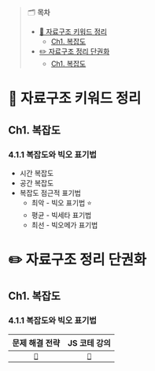 > 🗂️ **목차**
>
> - [🔑 자료구조 키워드 정리](#-자료구조-키워드-정리)
>   - [Ch1. 복잡도](#ch1-복잡도)
> - [✏️ 자료구조 정리 단권화](#️-자료구조-정리-단권화)
>   - [Ch1. 복잡도](#ch1-복잡도-1)

# 🔑 자료구조 키워드 정리

## Ch1. 복잡도

### 4.1.1 복잡도와 빅오 표기법

- 시간 복잡도
- 공간 복잡도
- 복잡도 점근적 표기법
  - 최악 - 빅오 표기법 ⭐️
  - 평균 - 빅세타 표기법
  - 최선 - 빅오메가 표기법

# ✏️ 자료구조 정리 단권화

## Ch1. 복잡도

### 4.1.1 복잡도와 빅오 표기법

|                                                                                                                    문제 해결 전략                                                                                                                     |                                                                                                                                                                                              JS 코테 강의                                                                                                                                                                                              |
| :---------------------------------------------------------------------------------------------------------------------------------------------------------------------------------------------------------------------------------------------------: | :----------------------------------------------------------------------------------------------------------------------------------------------------------------------------------------------------------------------------------------------------------------------------------------------------------------------------------------------------------------------------------------------------: |
| [`📗`](https://github.com/pipisebastian/algorithm-study/blob/main/%EA%B9%80%EC%9D%80%EC%A7%80/%EC%A2%85%EB%A7%8C%EB%B6%81/4_%EC%95%8C%EA%B3%A0%EB%A6%AC%EC%A6%98%EC%9D%98%20%EC%8B%9C%EA%B0%84%20%EB%B3%B5%EC%9E%A1%EB%8F%84%20%EB%B6%84%EC%84%9D.md) | [`📙`](https://github.com/pipisebastian/algorithm-study/blob/main/%EA%B9%80%EC%9D%80%EC%A7%80/%EC%BD%94%ED%85%8C%20%EA%B4%91%ED%83%88%20%EB%B0%A9%EC%A7%80%20A%20to%20Z%20%3A%20JS/ch2_%EC%9E%90%EB%A3%8C%EA%B5%AC%EC%A1%B0%20%EC%A2%85%EB%A5%98%2C%20%EC%8B%9C%EA%B0%84%EB%B3%B5%EC%9E%A1%EB%8F%84%2C%20%EC%BD%94%EB%93%9C%ED%8A%B8%EB%A6%AD.md#ch02-2-%EC%8B%9C%EA%B0%84%EB%B3%B5%EC%9E%A1%EB%8F%84) |
